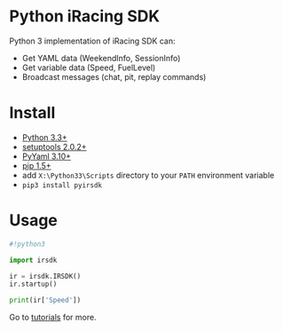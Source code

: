 # Python iRacing SDK

Python 3 implementation of iRacing SDK can:

- Get YAML data (WeekendInfo, SessionInfo)
- Get variable data (Speed, FuelLevel)
- Broadcast messages (chat, pit, replay commands)

# Install

- [Python 3.3+](http://www.python.org/download/)
- [setuptools 2.0.2+](http://www.lfd.uci.edu/~gohlke/pythonlibs/#setuptools)
- [PyYaml 3.10+](http://www.lfd.uci.edu/~gohlke/pythonlibs/#pyyaml)
- [pip 1.5+](http://www.lfd.uci.edu/~gohlke/pythonlibs/#pip)
- add `X:\Python33\Scripts` directory to your `PATH` environment variable
- `pip3 install pyirsdk`

# Usage

```python
#!python3

import irsdk

ir = irsdk.IRSDK()
ir.startup()

print(ir['Speed'])
```

Go to [tutorials](tutorials) for more.
